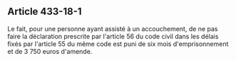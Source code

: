 Article 433-18-1
----
Le fait, pour une personne ayant assisté à un accouchement, de ne pas faire la
déclaration prescrite par l'article 56 du code civil dans les délais fixés par
l'article 55 du même code est puni de six mois d'emprisonnement et de 3 750
euros d'amende.
